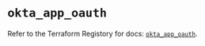 # `okta_app_oauth`

Refer to the Terraform Registory for docs: [`okta_app_oauth`](https://registry.terraform.io/providers/okta/okta/4.4.2/docs/resources/app_oauth).
